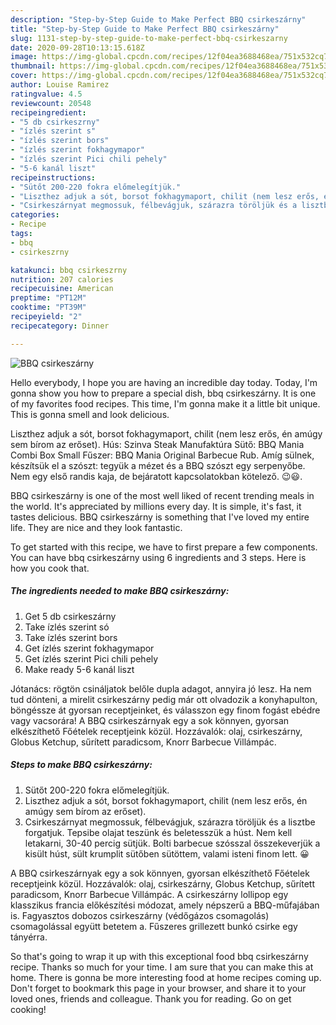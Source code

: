 ```yaml
---
description: "Step-by-Step Guide to Make Perfect BBQ csirkeszárny"
title: "Step-by-Step Guide to Make Perfect BBQ csirkeszárny"
slug: 1131-step-by-step-guide-to-make-perfect-bbq-csirkeszarny
date: 2020-09-28T10:13:15.618Z
image: https://img-global.cpcdn.com/recipes/12f04ea3688468ea/751x532cq70/bbq-csirkeszarny-recept-foto.jpg
thumbnail: https://img-global.cpcdn.com/recipes/12f04ea3688468ea/751x532cq70/bbq-csirkeszarny-recept-foto.jpg
cover: https://img-global.cpcdn.com/recipes/12f04ea3688468ea/751x532cq70/bbq-csirkeszarny-recept-foto.jpg
author: Louise Ramirez
ratingvalue: 4.5
reviewcount: 20548
recipeingredient:
- "5 db csirkeszrny"
- "ízlés szerint s"
- "ízlés szerint bors"
- "ízlés szerint fokhagymapor"
- "ízlés szerint Pici chili pehely"
- "5-6 kanál liszt"
recipeinstructions:
- "Sütőt 200-220 fokra előmelegítjük."
- "Liszthez adjuk a sót, borsot fokhagymaport, chilit (nem lesz erős, én amúgy sem bírom az erőset)."
- "Csirkeszárnyat megmossuk, félbevágjuk, szárazra töröljük és a lisztbe forgatjuk. Tepsibe olajat teszünk és beletesszük a húst. Nem kell letakarni, 30-40 percig sütjük. Bolti barbecue szósszal összekeverjük a kisült húst, sült krumplit sütőben sütöttem, valami isteni finom lett. 😀"
categories:
- Recipe
tags:
- bbq
- csirkeszrny

katakunci: bbq csirkeszrny 
nutrition: 207 calories
recipecuisine: American
preptime: "PT12M"
cooktime: "PT39M"
recipeyield: "2"
recipecategory: Dinner

---
```



![BBQ csirkeszárny](https://img-global.cpcdn.com/recipes/12f04ea3688468ea/751x532cq70/bbq-csirkeszarny-recept-foto.jpg)

Hello everybody, I hope you are having an incredible day today. Today, I'm gonna show you how to prepare a special dish, bbq csirkeszárny. It is one of my favorites food recipes. This time, I'm gonna make it a little bit unique. This is gonna smell and look delicious.

Liszthez adjuk a sót, borsot fokhagymaport, chilit (nem lesz erős, én amúgy sem bírom az erőset). Hús: Szinva Steak Manufaktúra Sütő: BBQ Mania Combi Box Small Fűszer: BBQ Mania Original Barbecue Rub. Amíg sülnek, készítsük el a szószt: tegyük a mézet és a BBQ szószt egy serpenyőbe. Nem egy első randis kaja, de bejáratott kapcsolatokban kötelező. 😉😃.

BBQ csirkeszárny is one of the most well liked of recent trending meals in the world. It's appreciated by millions every day. It is simple, it's fast, it tastes delicious. BBQ csirkeszárny is something that I've loved my entire life. They are nice and they look fantastic.


To get started with this recipe, we have to first prepare a few components. You can have bbq csirkeszárny using 6 ingredients and 3 steps. Here is how you cook that.

<!--inarticleads1-->

##### The ingredients needed to make BBQ csirkeszárny:

1. Get 5 db csirkeszárny
1. Take ízlés szerint só
1. Take ízlés szerint bors
1. Get ízlés szerint fokhagymapor
1. Get ízlés szerint Pici chili pehely
1. Make ready 5-6 kanál liszt


Jótanács: rögtön csináljatok belőle dupla adagot, annyira jó lesz. Ha nem tud dönteni, a mirelit csirkeszárny pedig már ott olvadozik a konyhapulton, böngéssze át gyorsan receptjeinket, és válasszon egy finom fogást ebédre vagy vacsorára! A BBQ csirkeszárnyak egy a sok könnyen, gyorsan elkészíthető Főételek receptjeink közül. Hozzávalók: olaj, csirkeszárny, Globus Ketchup, sűrített paradicsom, Knorr Barbecue Villámpác. 

<!--inarticleads2-->

##### Steps to make BBQ csirkeszárny:

1. Sütőt 200-220 fokra előmelegítjük.
1. Liszthez adjuk a sót, borsot fokhagymaport, chilit (nem lesz erős, én amúgy sem bírom az erőset).
1. Csirkeszárnyat megmossuk, félbevágjuk, szárazra töröljük és a lisztbe forgatjuk. Tepsibe olajat teszünk és beletesszük a húst. Nem kell letakarni, 30-40 percig sütjük. Bolti barbecue szósszal összekeverjük a kisült húst, sült krumplit sütőben sütöttem, valami isteni finom lett. 😀


A BBQ csirkeszárnyak egy a sok könnyen, gyorsan elkészíthető Főételek receptjeink közül. Hozzávalók: olaj, csirkeszárny, Globus Ketchup, sűrített paradicsom, Knorr Barbecue Villámpác. A csirkeszárny lollipop egy klasszikus francia előkészítési módozat, amely népszerű a BBQ-műfajában is. Fagyasztos dobozos csirkeszárny (védőgázos csomagolás) csomagolással együtt betetem a. Fűszeres grillezett bunkó csirke egy tányérra. 

So that's going to wrap it up with this exceptional food bbq csirkeszárny recipe. Thanks so much for your time. I am sure that you can make this at home. There is gonna be more interesting food at home recipes coming up. Don't forget to bookmark this page in your browser, and share it to your loved ones, friends and colleague. Thank you for reading. Go on get cooking!
